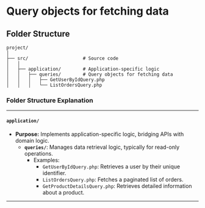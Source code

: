 # Query objects for fetching data

## Folder Structure

```
project/
│
├── src/                    # Source code
│   │
│   ├── application/        # Application-specific logic
│   │   ├── queries/        # Query objects for fetching data
│   │   │   ├── GetUserByIdQuery.php
│   │   │   └── ListOrdersQuery.php
```


### **Folder Structure Explanation**

* * *

#### **`application/`**

- **Purpose:** Implements application-specific logic, bridging APIs with domain logic.
    - **`queries/`**: Manages data retrieval logic, typically for read-only operations.
        - Examples:
            - `GetUserByIdQuery.php`: Retrieves a user by their unique identifier.
            - `ListOrdersQuery.php`: Fetches a paginated list of orders.
            - `GetProductDetailsQuery.php`: Retrieves detailed information about a product.

* * *
